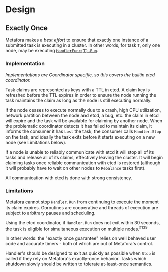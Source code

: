 # Design

## Exactly Once

Metafora makes a *best effort* to ensure that exactly one instance of a
submitted task is executing in a cluster. In other words, for task `T`, only
one node, may be executing
[`HandlerFunc(T).Run`](https://godoc.org/github.com/lytics/metafora#Handler).

### Implementation

*Implementations are Coordinator specific, so this covers the builtin etcd
coordinator.*

Task claims are represented as keys with a TTL in etcd. A claim key is
refreshed before the TTL expires in order to ensure the node running the task
maintains the claim as long as the node is still executing normally.

If the node ceases to execute normally due to a crash, high CPU utilization,
network partition between the node and etcd, a bug, etc. the claim in etcd will
expire and the task will be available for claiming by another node. When the
problematic coordinator detects it has failed to maintain its claim, it informs
the consumer it has `Lost` the task, the consumer calls `Handler.Stop` on the
task, and ideally the task exits before it starts executing on a new node (see
Limitations below).

If a node is unable to reliably communicate with etcd it will stop all of its
tasks and release all of its claims, effectively leaving the cluster. It will
begin claiming tasks once reliable communication with etcd is restored
(although it will probably have to wait on other nodes to `Rebalance` tasks
first).

All communication with etcd is done with strong consistency.

### Limitations

Metafora cannot stop `Handler.Run` from continuing to execute the moment its
claim expires. Goroutines are cooperative and threads of execution are subject
to arbitrary pauses and scheduling.

Using the etcd coordinator, if `Handler.Run` does not exit within 30 seconds,
the task is eligible for simultaneous execution on multiple nodes.<sup>#139</sup>

In other words: the "exactly once guarantee" relies on well behaved user code
and accurate timers - both of which are out of Metafora's control.

Handler's should be designed to exit as quickly as possible when `Stop` is
called if they rely on Metafora's exactly-once behavior. Tasks which shutdown
slowly should be written to tolerate at-least-once semantics.
